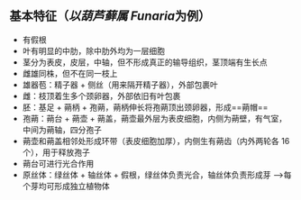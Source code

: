 ## 基本特征（*以葫芦藓属 Funaria*为例）
- 有假根
- 叶有明显的中肋，除中肋外均为一层细胞
- 茎分为表皮，皮层，中轴，但不形成真正的输导组织，茎顶端有生长点
- 雌雄同株，但不在同一枝上
- 雄器苞：精子器 + 侧丝（用来隔开精子器），外部包裹叶
- 雌：枝顶着生多个颈卵器，外部依旧有叶包裹
- 胚：基足 + 蒴柄 + 孢蒴，蒴柄伸长将孢蒴顶出颈卵器，形成==蒴帽==
- 孢蒴：蒴台 + 蒴壶 + 蒴盖，蒴壶最外层为表皮细胞，内侧为蒴壁，有气室，中间为蒴轴，四分孢子
- 蒴壶和蒴盖相邻处形成环带（表皮细胞加厚），内侧生有蒴齿（内外两轮各 16 个），用于释放孢子
- 蒴台可进行光合作用
- 原丝体：绿丝体 + 轴丝体 + 假根，绿丝体负责光合，轴丝体负责形成芽 -->每个芽均可形成独立植物体